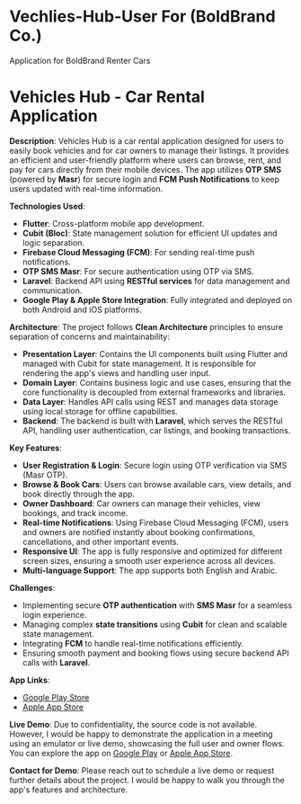 # Vechlies-Hub-User For (BoldBrand Co.)
Application for BoldBrand Renter Cars
# Vehicles Hub - Car Rental Application

**Description**: Vehicles Hub is a car rental application designed for users to easily book vehicles and for car owners to manage their listings. It provides an efficient and user-friendly platform where users can browse, rent, and pay for cars directly from their mobile devices. The app utilizes **OTP SMS** (powered by **Masr**) for secure login and **FCM Push Notifications** to keep users updated with real-time information.

**Technologies Used**:
- **Flutter**: Cross-platform mobile app development.
- **Cubit (Bloc)**: State management solution for efficient UI updates and logic separation.
- **Firebase Cloud Messaging (FCM)**: For sending real-time push notifications.
- **OTP SMS Masr**: For secure authentication using OTP via SMS.
- **Laravel**: Backend API using **RESTful services** for data management and communication.
- **Google Play & Apple Store Integration**: Fully integrated and deployed on both Android and iOS platforms.

**Architecture**: 
The project follows **Clean Architecture** principles to ensure separation of concerns and maintainability:
- **Presentation Layer**: Contains the UI components built using Flutter and managed with Cubit for state management. It is responsible for rendering the app's views and handling user input.
- **Domain Layer**: Contains business logic and use cases, ensuring that the core functionality is decoupled from external frameworks and libraries.
- **Data Layer**: Handles API calls using REST and manages data storage using local storage for offline capabilities.
- **Backend**: The backend is built with **Laravel**, which serves the RESTful API, handling user authentication, car listings, and booking transactions.

**Key Features**:
- **User Registration & Login**: Secure login using OTP verification via SMS (Masr OTP).
- **Browse & Book Cars**: Users can browse available cars, view details, and book directly through the app.
- **Owner Dashboard**: Car owners can manage their vehicles, view bookings, and track income.
- **Real-time Notifications**: Using Firebase Cloud Messaging (FCM), users and owners are notified instantly about booking confirmations, cancellations, and other important events.
- **Responsive UI**: The app is fully responsive and optimized for different screen sizes, ensuring a smooth user experience across all devices.
- **Multi-language Support**: The app supports both English and Arabic.

**Challenges**:
- Implementing secure **OTP authentication** with **SMS Masr** for a seamless login experience.
- Managing complex **state transitions** using **Cubit** for clean and scalable state management.
- Integrating **FCM** to handle real-time notifications efficiently.
- Ensuring smooth payment and booking flows using secure backend API calls with **Laravel**.

**App Links**:
- [Google Play Store](https://play.google.com/store/apps/details?id=co.boldbrand.vehicles)
- [Apple App Store](https://apps.apple.com/us/app/vehicles-hub/id1664096596)

**Live Demo**:
Due to confidentiality, the source code is not available. However, I would be happy to demonstrate the application in a meeting using an emulator or live demo, showcasing the full user and owner flows. You can explore the app on [Google Play](https://play.google.com/store/apps/details?id=co.boldbrand.vehicles) or [Apple App Store](https://apps.apple.com/us/app/vehicles-hub/id1664096596).

**Contact for Demo**:
Please reach out to schedule a live demo or request further details about the project. I would be happy to walk you through the app's features and architecture.
